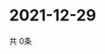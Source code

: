 # 2021-12-29
  共 0条

  <!-- BEGIN -->
  <!-- 最后更新时间Wed Dec 29 2021 01:52:56 GMT+0000 (Coordinated Universal Time) -->
  
  <!-- END -->
  
  